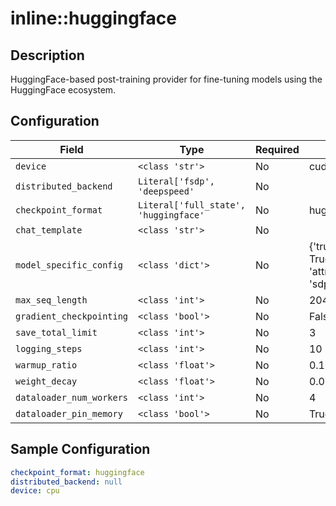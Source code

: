 # inline::huggingface

## Description

HuggingFace-based post-training provider for fine-tuning models using the HuggingFace ecosystem.

## Configuration

| Field | Type | Required | Default | Description |
|-------|------|----------|---------|-------------|
| `device` | `<class 'str'>` | No | cuda |  |
| `distributed_backend` | `Literal['fsdp', 'deepspeed'` | No |  |  |
| `checkpoint_format` | `Literal['full_state', 'huggingface'` | No | huggingface |  |
| `chat_template` | `<class 'str'>` | No | |
| `model_specific_config` | `<class 'dict'>` | No | {'trust_remote_code': True, 'attn_implementation': 'sdpa'} |  |
| `max_seq_length` | `<class 'int'>` | No | 2048 |  |
| `gradient_checkpointing` | `<class 'bool'>` | No | False |  |
| `save_total_limit` | `<class 'int'>` | No | 3 |  |
| `logging_steps` | `<class 'int'>` | No | 10 |  |
| `warmup_ratio` | `<class 'float'>` | No | 0.1 |  |
| `weight_decay` | `<class 'float'>` | No | 0.01 |  |
| `dataloader_num_workers` | `<class 'int'>` | No | 4 |  |
| `dataloader_pin_memory` | `<class 'bool'>` | No | True |  |

## Sample Configuration

```yaml
checkpoint_format: huggingface
distributed_backend: null
device: cpu

```

